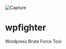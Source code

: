 ![Capture](https://user-images.githubusercontent.com/94005355/236697894-4716fd11-5cad-463b-9d9d-1eae6b0f0b8c.PNG)
# wpfighter
Wordpress Brute Force Tool

